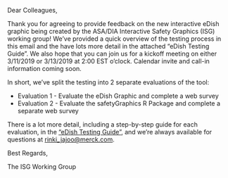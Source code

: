 Dear Colleagues,
 
Thank you for agreeing to provide feedback on the new interactive eDish graphic being created by the ASA/DIA Interactive Safety Graphics (ISG) working group! We’ve provided a quick overview of the testing process in this email and the have lots more detail in the attached “eDish Testing Guide”. We also hope that you can join us for a kickoff meeting on either 3/11/2019 or 3/13/2019 at 2:00 EST o’clock. Calendar invite and call-in information coming soon.
 
In short, we’ve split the testing into 2 separate evaluations of the tool: 

- Evaluation 1 - Evaluate the eDish Graphic and complete a web survey
- Evaluation 2 - Evaluate the safetyGraphics R Package and complete a separate web survey
 
There is a lot more detail, including a step-by-step guide for each evaluation, in the [“eDish Testing Guide”](https://safetygraphics.github.io/pilot/testerGuide), and we’re always available for questions at rinki_jajoo@merck.com.
 
Best Regards,

The ISG Working Group
